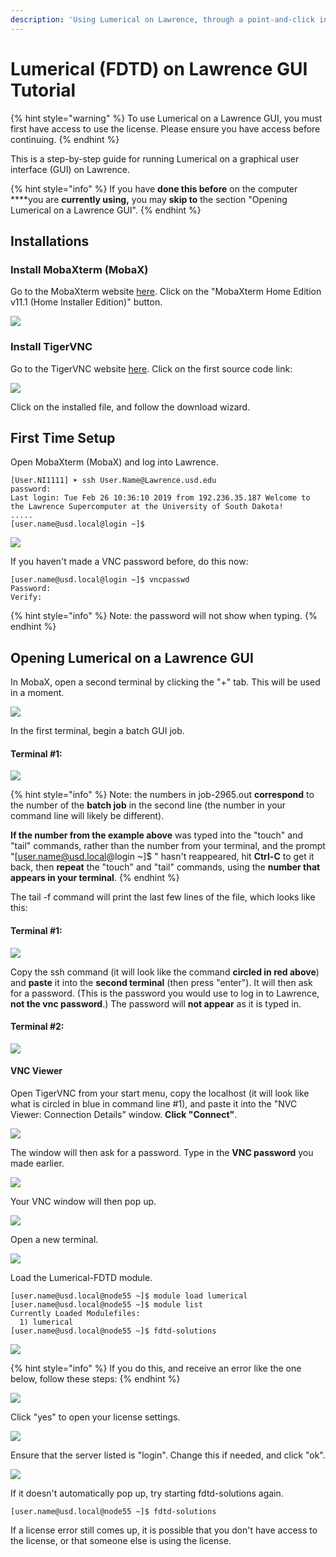 ```yaml
---
description: 'Using Lumerical on Lawrence, through a point-and-click interface'
---
```


# Lumerical \(FDTD\) on Lawrence GUI Tutorial

{% hint style="warning" %}
To use Lumerical on a Lawrence GUI, you must first have access to use the license.  Please ensure you have access before continuing.
{% endhint %}

This is a step-by-step guide for running Lumerical on a graphical user interface \(GUI\) on Lawrence. 

{% hint style="info" %}
If you have **done this before** on the computer ****you are **currently using,** you may **skip to** the section "Opening Lumerical on a Lawrence GUI".
{% endhint %}

## **Installations**

### Install MobaXterm \(MobaX\)

Go to the MobaXterm website [here](https://mobaxterm.mobatek.net/download-home-edition.html). Click on the "MobaXterm Home Edition v11.1 \(Home Installer Edition\)" button.

![](../.gitbook/assets/screenshot-2-5%20%281%29.png)

### Install TigerVNC

Go to the TigerVNC website [here](https://bintray.com/tigervnc/stable/tigervnc). Click on the first source code link:

![](../.gitbook/assets/tigervnc-download%20%281%29.png)

Click on the installed file, and follow the download wizard.

## First Time Setup

Open MobaXterm \(MobaX\) and log into Lawrence.

```text
[User.NI1111] ➤ ssh User.Name@Lawrence.usd.edu
password: 
Last login: Tue Feb 26 10:36:10 2019 from 192.236.35.187 Welcome to the Lawrence Supercomputer at the University of South Dakota!
.....
[user.name@usd.local@login ~]$
```

![](../.gitbook/assets/screenshot-187.png)

If you haven't made a VNC password before, do this now:

```text
[user.name@usd.local@login ~]$ vncpasswd
Password:
Verify:
```

{% hint style="info" %}
Note: the password will not show when typing.
{% endhint %}

## Opening Lumerical on a Lawrence GUI

In MobaX, open a second terminal by clicking the "+" tab.  This will be used in a moment.

![](../.gitbook/assets/screenshot-116.png)

In the first terminal, begin a batch GUI job.

#### Terminal \#1:

![](../.gitbook/assets/vncmaketunnel-cmd-1lumerical.png)

{% hint style="info" %}
Note: the numbers in job-2965.out **correspond** to the number of the **batch job** in the second line \(the number in your command line will likely be different\).

**If the number from the example above** was typed into the "touch" and "tail" commands, rather than the number from your terminal, and the prompt "\[user.name@usd.local@login ~\]$ " hasn't reappeared, hit **Ctrl-C** to get it back, then **repeat** the "touch" and "tail" commands, using the **number that appears in your terminal**.
{% endhint %}

The tail -f command will print the last few lines of the file, which looks like this:

#### Terminal \#1:

![](../.gitbook/assets/vncmaketunnel2.png)

Copy the ssh command \(it will look like the command **circled in red above**\) and **paste** it into the **second terminal** \(then press "enter"\).  It will then ask for a password. \(This is the password you would use to log in to Lawrence, **not the vnc password**.\)  The password will **not appear** as it is typed in.

#### Terminal \#2:

![](../.gitbook/assets/vncmaketunnel-cmd-1-and-2lumerical.png)

#### VNC Viewer

Open TigerVNC from your start menu, copy the localhost \(it will look like what is circled in blue in command line \#1\), and paste it into the "NVC Viewer: Connection Details" window.  **Click "Connect"**.

![](../.gitbook/assets/cmd1-vnc-viewer%20%281%29.png)

The window will then ask for a password. Type in the **VNC password** you made earlier.

![](../.gitbook/assets/vncwindow-psswd.png)

Your VNC window will then pop up.

![](../.gitbook/assets/vncwindow%20%281%29.png)

Open a new terminal.

![](../.gitbook/assets/screenshot-9%20%281%29.png)

Load the Lumerical-FDTD module.

```text
[user.name@usd.local@node55 ~]$ module load lumerical
[user.name@usd.local@node55 ~]$ module list
Currently Loaded Modulefiles:
  1) lumerical
[user.name@usd.local@node55 ~]$ fdtd-solutions

```

![](../.gitbook/assets/lumericalgui.PNG)

{% hint style="info" %}
If you do this, and receive an error like the one below, follow these steps:
{% endhint %}

![](../.gitbook/assets/fdtd-error.png)

Click "yes" to open your license settings.

![](../.gitbook/assets/fdtd-error.b.png)

Ensure that the server listed is "login".  Change this if needed, and click "ok".

![](../.gitbook/assets/fdtderror2.png)

If it doesn't automatically pop up, try starting fdtd-solutions again. 

```text
[user.name@usd.local@node55 ~]$ fdtd-solutions
```

 If a license error still comes up, it is possible that you don't have access to the license, or that someone else is using the license.  

